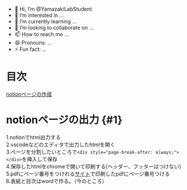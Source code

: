 - 👋 Hi, I’m @YamazakiLabStudent
- 👀 I’m interested in ...
- 🌱 I’m currently learning ...
- 💞️ I’m looking to collaborate on ...
- 📫 How to reach me ...
- 😄 Pronouns: ...
- ⚡ Fun fact: ...
# 目次
[notionページの作成](#1)

# notionページの出力 {#1}<br>
  1.notionでhtml出力する<br>
  2.vscodeなどのエディタで出力したhtmlを開く<br>
  3.ページを分割したいところで`<div style="page-break-after: always;"></div>`を挿入して保存<br>
  4.保存したhtmlをchromeで開いて印刷する(ヘッダー、フッターはつけない)<br>
  5.pdfにページ番号をつけれる[サイト](https://www.ilovepdf.com/ja/add_pdf_page_number)で印刷したpdfにページ番号つける<br>
  6.表紙と目次はwordで作る。（今のところ）<br>

<!---
YamazakiLabStudent/YamazakiLabStudent is a ✨ special ✨ repository because its `README.md` (this file) appears on your GitHub profile.
You can click the Preview link to take a look at your changes.
--->
